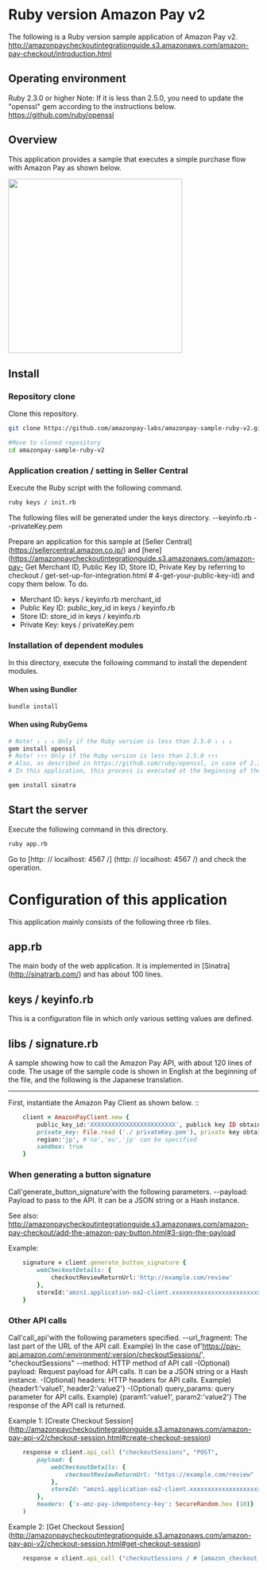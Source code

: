 # Ruby version Amazon Pay v2
The following is a Ruby version sample application of Amazon Pay v2.
http://amazonpaycheckoutintegrationguide.s3.amazonaws.com/amazon-pay-checkout/introduction.html

## Operating environment
Ruby 2.3.0 or higher
Note: If it is less than 2.5.0, you need to update the "openssl" gem according to the instructions below.
https://github.com/ruby/openssl

## Overview
This application provides a sample that executes a simple purchase flow with Amazon Pay as shown below.

<img src = "images / checkout-flow.gif" width = "350">

## Install

### Repository clone
Clone this repository.
```sh
git clone https://github.com/amazonpay-labs/amazonpay-sample-ruby-v2.git

#Move to cloned repository
cd amazonpay-sample-ruby-v2
```

### Application creation / setting in Seller Central
Execute the Ruby script with the following command.
```sh
ruby keys / init.rb
```

The following files will be generated under the keys directory.
  --keyinfo.rb
  --privateKey.pem

Prepare an application for this sample at [Seller Central] (https://sellercentral.amazon.co.jp/) and [here] (https://amazonpaycheckoutintegrationguide.s3.amazonaws.com/amazon-pay- Get Merchant ID, Public Key ID, Store ID, Private Key by referring to checkout / get-set-up-for-integration.html # 4-get-your-public-key-id) and copy them below. To do.
  * Merchant ID: keys / keyinfo.rb merchant_id
  * Public Key ID: public_key_id in keys / keyinfo.rb
  * Store ID: store_id in keys / keyinfo.rb
  * Private Key: keys / privateKey.pem

### Installation of dependent modules
In this directory, execute the following command to install the dependent modules.

#### When using Bundler
```sh
bundle install
```

#### When using RubyGems
```sh
# Note! ↓ ↓ ↓ Only if the Ruby version is less than 2.5.0 ↓ ↓ ↓
gem install openssl
# Note! ↑↑↑ Only if the Ruby version is less than 2.5.0 ↑↑↑
# Also, as described in https://github.com/ruby/openssl, in case of 2.3, you also need to execute "gem'openssl'" in the source to enable gem.
# In this application, this process is executed at the beginning of the code in libs / signature.rb.

gem install sinatra
```

## Start the server
Execute the following command in this directory.
```sh
ruby app.rb
```

Go to [http: // localhost: 4567 /] (http: // localhost: 4567 /) and check the operation.

# Configuration of this application

This application mainly consists of the following three rb files.

## app.rb
The main body of the web application. It is implemented in [Sinatra] (http://sinatrarb.com/) and has about 100 lines.

## keys / keyinfo.rb
This is a configuration file in which only various setting values ​​are defined.

## libs / signature.rb
A sample showing how to call the Amazon Pay API, with about 120 lines of code.
The usage of the sample code is shown in English at the beginning of the file, and the following is the Japanese translation.

---

First, instantiate the Amazon Pay Client as shown below. ::
```ruby
    client = AmazonPayClient.new {
        public_key_id:'XXXXXXXXXXXXXXXXXXXXXXXX', publick key ID obtained from #SellerCentral
        private_key: File.read ('./ privateKey.pem'), private key obtained from #SellerCentral
        region:'jp', #'na','eu','jp' can be specified
        sandbox: true
    }
```

### When generating a button signature
Call'generate_button_signature'with the following parameters.
 --payload: Payload to pass to the API. It can be a JSON string or a Hash instance.

See also: http://amazonpaycheckoutintegrationguide.s3.amazonaws.com/amazon-pay-checkout/add-the-amazon-pay-button.html#3-sign-the-payload

Example:
```ruby
    signature = client.generate_button_signature {
        webCheckoutDetails: {
            checkoutReviewReturnUrl:'http://example.com/review'
        },
        storeId:'amzn1.application-oa2-client.xxxxxxxxxxxxxxxxxxxxxxxxxxxxxxx'
    }
```

### Other API calls

Call'call_api'with the following parameters specified.
 --url_fragment: The last part of the URL of the API call. Example) In the case of'https://pay-api.amazon.com/:environment/:version/checkoutSessions/', "checkoutSessions"
 --method: HTTP method of API call
 -(Optional) payload: Request payload for API calls. It can be a JSON string or a Hash instance.
 -(Optional) headers: HTTP headers for API calls. Example) {header1:'value1', header2:'value2'}
 -(Optional) query_params: query parameter for API calls. Example) {param1:'value1', param2:'value2'}
 The response of the API call is returned.

Example 1: [Create Checkout Session] (http://amazonpaycheckoutintegrationguide.s3.amazonaws.com/amazon-pay-api-v2/checkout-session.html#create-checkout-session)

```ruby
    response = client.api_call ("checkoutSessions", "POST",
        payload: {
            webCheckoutDetails: {
                checkoutReviewReturnUrl: "https://example.com/review"
            },
            storeId: "amzn1.application-oa2-client.xxxxxxxxxxxxxxxxxxxxxxxxxxxxxxx"
        },
        headers: {'x-amz-pay-idempotency-key': SecureRandom.hex (10)}
    )
```

Example 2: [Get Checkout Session] (http://amazonpaycheckoutintegrationguide.s3.amazonaws.com/amazon-pay-api-v2/checkout-session.html#get-checkout-session)

```ruby
    response = client.api_call ("checkoutSessions / # {amazon_checkout_session_id}",'GET')
```
